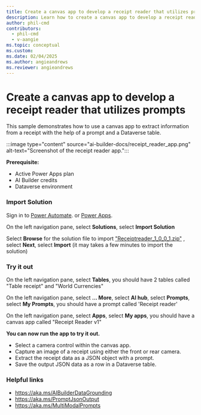 ```yaml
---
title: Create a canvas app to develop a receipt reader that utilizes prompts
description: Learn how to create a canvas app to develop a receipt reader that utilizes prompts.
author: phil-cmd
contributors:
  - phil-cmd
  - v-aangie
ms.topic: conceptual
ms.custom:
ms.date: 02/04/2025
ms.author: angieandrews
ms.reviewer: angieandrews
---
```


# Create a canvas app to develop a receipt reader that utilizes prompts

This sample demonstrates how to use a canvas app to extract information from a receipt with the help of a prompt and a Dataverse table.

:::image type="content" source="ai-builder-docs/receipt_reader_app.png" alt-text="Screenshot of the receipt reader app.":::


**Prerequisite:**

- Active Power Apps plan
- AI Builder credits
- Dataverse environment

### Import Solution

Sign in to [Power Automate](https://make.powerautomate.com/). or [Power Apps](https://make.powerapps.com/).

On the left navigation pane, select **Solutions**, select **Import Solution**

Select **Browse** for the solution file to import ["Receiptreader_1_0_0_1.zip"](https://go.microsoft.com/fwlink/?linkid=2301859) , select **Next**, select **Import**
(it may takes a few minutes to import the solution)

### Try it out

On the left navigation pane, select **Tables**, you should have 2 tables called "Table receipt" and "World Currencies"

On the left navigation pane, select **... More**, select **AI hub**, select **Prompts**, select **My Prompts**, you should have a prompt called 'Receipt reader'

On the left navigation pane, select **Apps**, select **My apps**, you should have a canvas app called "Receipt Reader v1"

**You can now run the app to try it out.**

- Select a camera control within the canvas app.
- Capture an image of a receipt using either the front or rear camera.
- Extract the receipt data as a JSON object with a prompt.
- Save the output JSON data as a row in a Dataverse table.

### Helpful links

- https://aka.ms/AIBuilderDataGrounding
- https://aka.ms/PromptJsonOutput
- https://aka.ms/MultiModalPrompts

